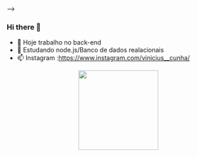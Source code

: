<!-- ### Hi there 👋

<!--
**Valmir-Cunha/Valmir-Cunha** is a ✨ _special_ ✨ repository because its `README.md` (this file) appears on your GitHub profile.

Here are some ideas to get you started:

- 🔭 I’m currently working on ...
- 🌱 I’m currently learning ...
- 👯 I’m looking to collaborate on ...
- 🤔 I’m looking for help with ...
- 💬 Ask me about ...
- 📫 How to reach me: ...
- 😄 Pronouns: ...
- ⚡ Fun fact: ...
-->
 -->
 ### Hi there 👋

- 🔭 Hoje trabalho no back-end
- 🌱 Estudando node.js/Banco de dados realacionais
- 📫 Instagram :https://www.instagram.com/vinicius__cunha/

<div align="center">
  <a href="https://github.com/Valmir-Cunha">
  <img height="180em" src="https://github-readme-stats.vercel.app/api?username=Valmir-Cunha&show_icons=true&theme=dracula&include_all_commits=true&count_private=true"/>
</div>

